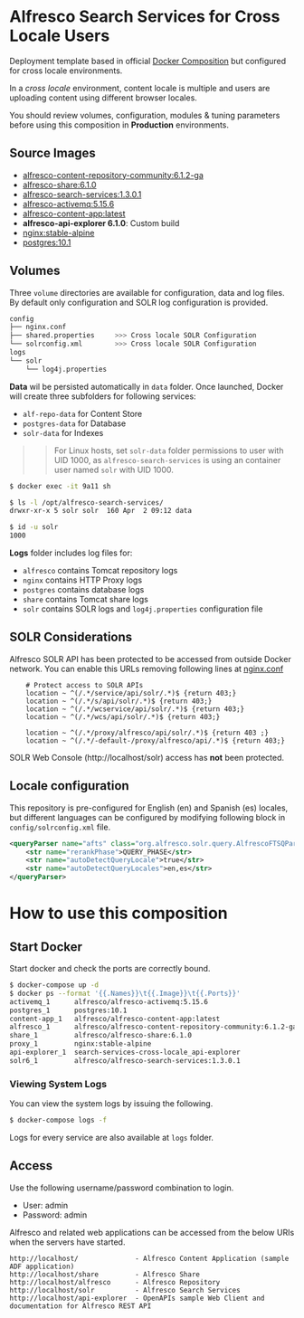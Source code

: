 # Alfresco Search Services for Cross Locale Users

Deployment template based in official [Docker Composition](https://github.com/Alfresco/acs-community-deployment/tree/master/docker-compose) but configured for cross locale environments.

In a *cross locale* environment, content locale is multiple and users are uploading content using different browser locales.

You should review volumes, configuration, modules & tuning parameters before using this composition in **Production** environments.

## Source Images

* [alfresco-content-repository-community:6.1.2-ga](https://hub.docker.com/repository/docker/andresad/alfresco-content-repository-community)
* [alfresco-share:6.1.0](https://hub.docker.com/repository/docker/andresad/alfresco-share)
* [alfresco-search-services:1.3.0.1](https://hub.docker.com/repository/docker/andresad/alfresco-search-services)
* [alfresco-activemq:5.15.6](https://hub.docker.com/repository/docker/andresad/alfresco-activemq)
* [alfresco-content-app:latest](https://hub.docker.com/repository/docker/andresad/alfresco-content-app)
* **alfresco-api-explorer 6.1.0**: Custom build
* [nginx:stable-alpine](https://hub.docker.com/repository/docker/andresad/nginx)
* [postgres:10.1](https://hub.docker.com/_/postgres)

## Volumes 

Three `volume` directories are available for configuration, data and log files.
By default only configuration and SOLR log configuration is provided. 

```bash
config
├── nginx.conf
├── shared.properties     >>> Cross locale SOLR Configuration
└── solrconfig.xml        >>> Cross locale SOLR Configuration
logs
└── solr
    └── log4j.properties 
```

**Data** wil be persisted automatically in `data` folder. Once launched, Docker will create three subfolders for following services:

* `alf-repo-data` for Content Store
* `postgres-data` for Database
* `solr-data` for Indexes

>> For Linux hosts, set `solr-data` folder permissions to user with UID 1000, as `alfresco-search-services` is using an container user named `solr` with UID 1000.

```bash
$ docker exec -it 9a11 sh

$ ls -l /opt/alfresco-search-services/
drwxr-xr-x 5 solr solr  160 Apr  2 09:12 data

$ id -u solr
1000
```

**Logs** folder includes log files for:

* `alfresco` contains Tomcat repository logs
* `nginx` contains HTTP Proxy logs
* `postgres` contains database logs
* `share` contains Tomcat share logs
* `solr` contains SOLR logs and `log4j.properties` configuration file

## SOLR Considerations

Alfresco SOLR API has been protected to be accessed from outside Docker network. You can enable this URLs removing following lines at [nginx.conf](https://github.com/keensoft/docker-alfresco/blob/master/volumes/config/nginx.conf)

```
    # Protect access to SOLR APIs
    location ~ ^(/.*/service/api/solr/.*)$ {return 403;}
    location ~ ^(/.*/s/api/solr/.*)$ {return 403;}
    location ~ ^(/.*/wcservice/api/solr/.*)$ {return 403;}
    location ~ ^(/.*/wcs/api/solr/.*)$ {return 403;}

    location ~ ^(/.*/proxy/alfresco/api/solr/.*)$ {return 403 ;}
    location ~ ^(/.*/-default-/proxy/alfresco/api/.*)$ {return 403;}  
```

SOLR Web Console (http://localhost/solr) access has **not** been protected.

## Locale configuration

This repository is pre-configured for English (en) and Spanish (es) locales, but different languages can be configured by modifying following block in `config/solrconfig.xml` file.

```xml
<queryParser name="afts" class="org.alfresco.solr.query.AlfrescoFTSQParserPlugin">
    <str name="rerankPhase">QUERY_PHASE</str>
    <str name="autoDetectQueryLocale">true</str>
    <str name="autoDetectQueryLocales">en,es</str>
</queryParser>
```

# How to use this composition

## Start Docker

Start docker and check the ports are correctly bound.

```bash
$ docker-compose up -d
$ docker ps --format '{{.Names}}\t{{.Image}}\t{{.Ports}}'
activemq_1      alfresco/alfresco-activemq:5.15.6                       0.0.0.0:5672->5672/tcp, 0.0.0.0:8161->8161/tcp, 0.0.0.0:61613->61613/tcp, 0.0.0.0:61616->61616/tcp
postgres_1      postgres:10.1                                           0.0.0.0:5432->5432/tcp
content-app_1   alfresco/alfresco-content-app:latest                    0.0.0.0:8084->80/tcp
alfresco_1      alfresco/alfresco-content-repository-community:6.1.2-ga 0.0.0.0:8082->8080/tcp
share_1         alfresco/alfresco-share:6.1.0                           8000/tcp, 0.0.0.0:8080->8080/tcp
proxy_1         nginx:stable-alpine                                     0.0.0.0:80->80/tcp
api-explorer_1  search-services-cross-locale_api-explorer               0.0.0.0:8085->8080/tcp
solr6_1         alfresco/alfresco-search-services:1.3.0.1               0.0.0.0:8083->8983/tcp
```

### Viewing System Logs

You can view the system logs by issuing the following.

```bash
$ docker-compose logs -f
```

Logs for every service are also available at `logs` folder.

## Access

Use the following username/password combination to login.

 - User: admin
 - Password: admin

Alfresco and related web applications can be accessed from the below URIs when the servers have started.

```
http://localhost/              - Alfresco Content Application (sample ADF application)
http://localhost/share         - Alfresco Share
http://localhost/alfresco      - Alfresco Repository
http://localhost/solr          - Alfresco Search Services
http://localhost/api-explorer  - OpenAPIs sample Web Client and documentation for Alfresco REST API
```
